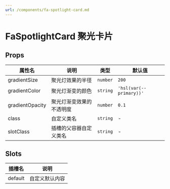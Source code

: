 ```yaml
---
url: /components/fa-spotlight-card.md
---
```

# FaSpotlightCard 聚光卡片 &#x20;

## Props

| 属性名          | 说明                     | 类型     | 默认值                  |
| --------------- | ------------------------ | -------- | ----------------------- |
| gradientSize    | 聚光灯效果的半径         | `number` | `200`                   |
| gradientColor   | 聚光灯渐变的颜色         | `string` | `'hsl(var(--primary))'` |
| gradientOpacity | 聚光灯渐变效果的不透明度 | `number` | `0.1`                   |
| class           | 自定义类名               | `string` | -                       |
| slotClass       | 插槽的父容器自定义类名   | `string` | -                       |

## Slots

| 插槽名  | 说明           |
| ------- | -------------- |
| default | 自定义默认内容 |
